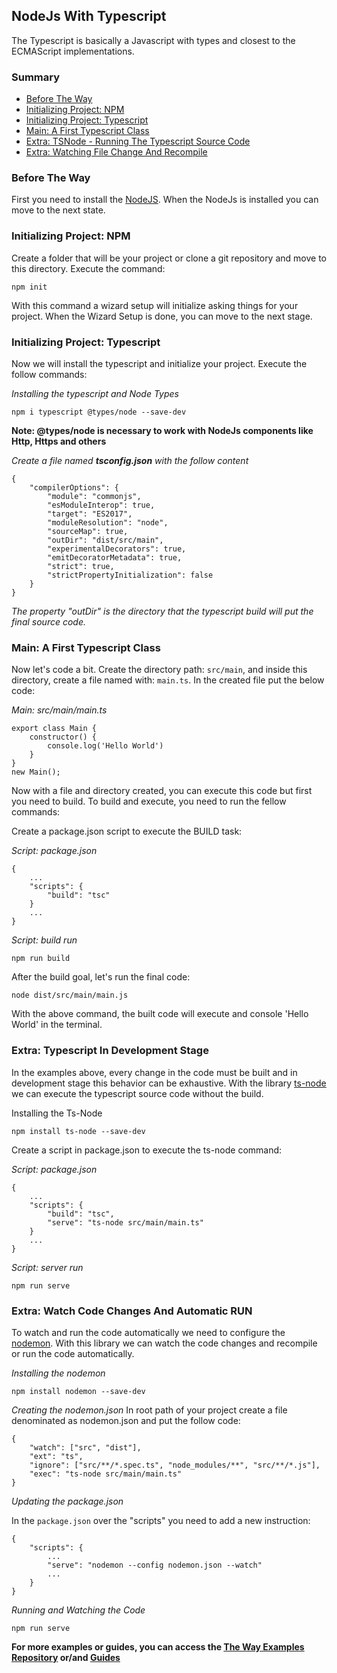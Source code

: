 ## NodeJs With Typescript

The Typescript is basically a Javascript with types and closest to the ECMAScript implementations.

### Summary

 - [Before The Way](#before-the-way)
 - [Initializing Project: NPM](#initializing-project-npm)
 - [Initializing Project: Typescript](#initializing-project-typescript)
 - [Main: A First Typescript Class](#main-a-first-typescript-class)
 - [Extra: TSNode - Running The Typescript Source Code](#extra-typescript-in-development-stage)
 - [Extra: Watching File Change And Recompile](#extra-watch-code-changes-and-automatic-run)

### Before The Way

First you need to install the [NodeJS](https://nodejs.org/en/). When the NodeJs is installed you can move to the next state.

### Initializing Project: NPM

Create a folder that will be your project or clone a git repository and move to this directory.
Execute the command:

    npm init

With this command a wizard setup will initialize asking things for your project.
When the Wizard Setup is done, you can move to the next stage.

### Initializing Project: Typescript

Now we will install the typescript and initialize your project. Execute the follow commands:

*Installing the typescript and Node Types*

    npm i typescript @types/node --save-dev

**Note: @types/node is necessary to work with NodeJs components like Http, Https and others**

*Create a file named **tsconfig.json** with the follow content*

    {
        "compilerOptions": {
            "module": "commonjs",
            "esModuleInterop": true,
            "target": "ES2017",
            "moduleResolution": "node",
            "sourceMap": true,
            "outDir": "dist/src/main",
            "experimentalDecorators": true,
            "emitDecoratorMetadata": true,
            "strict": true,
            "strictPropertyInitialization": false
        }
    }

*The property "outDir" is the directory that the typescript build will put the final source code.*

### Main: A First Typescript Class

Now let's code a bit. Create the directory path: `src/main`, and inside this directory, create a file named with: `main.ts`.
In the created file put the below code:

*Main: src/main/main.ts*

    export class Main {
        constructor() {
            console.log('Hello World')
        }
    }
    new Main();

Now with a file and directory created, you can execute this code but first you need to build. To build and execute, you need to run the fellow commands:

Create a package.json script to execute the BUILD task:

*Script: package.json*

    {
        ...
        "scripts": {
            "build": "tsc"
        }
        ...
    }

*Script: build run*

    npm run build

After the build goal, let's run the final code:

    node dist/src/main/main.js


With the above command, the built code will execute and console 'Hello World' in the terminal.

### Extra: Typescript In Development Stage

In the examples above, every change in the code must be built and in development stage this behavior can be exhaustive.
With the library [ts-node](https://www.npmjs.com/package/ts-node) we can execute the typescript source code without the build.

Installing the Ts-Node

    npm install ts-node --save-dev


Create a script in package.json to execute the ts-node command:

*Script: package.json*

    {
        ...
        "scripts": {
            "build": "tsc",
            "serve": "ts-node src/main/main.ts"
        }
        ...
    }

*Script: server run*

    npm run serve

### Extra: Watch Code Changes And Automatic RUN

To watch and run the code automatically we need to configure the [nodemon](https://www.npmjs.com/package/nodemon). With this library we can watch the code changes and recompile or run the code automatically.

*Installing the nodemon*

    npm install nodemon --save-dev

*Creating the nodemon.json*
In root path of your project create a file denominated as nodemon.json and put the follow code:

    {
        "watch": ["src", "dist"],
        "ext": "ts",
        "ignore": ["src/**/*.spec.ts", "node_modules/**", "src/**/*.js"],
        "exec": "ts-node src/main/main.ts"
    }

*Updating the package.json*

In the `package.json` over the "scripts" you need to add a new instruction:

    {
        "scripts": {
            ...
            "serve": "nodemon --config nodemon.json --watch"
            ...
        }
    }

*Running and Watching the Code*

    npm run serve

**For more examples or guides, you can access the [The Way Examples Repository](https://github.com/umberware/the-way-examples#readme) or/and [Guides](../index.md#guides)**